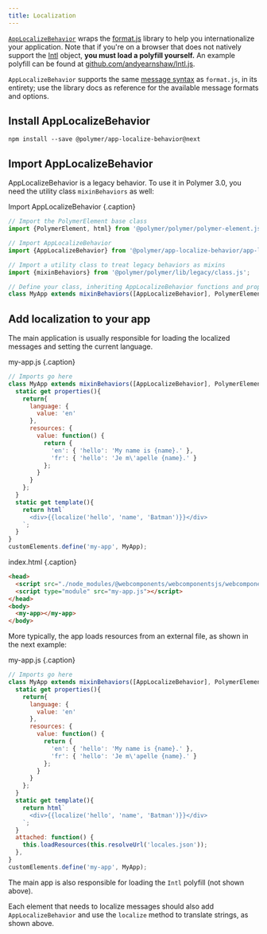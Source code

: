 ```yaml
---
title: Localization
---
```


<!-- toc -->

[`AppLocalizeBehavior`](https://www.webcomponents.org/element/PolymerElements/app-localize-behavior)
wraps the [format.js](http://formatjs.io/) library to help you internationalize your application.
Note that if you're on a browser that does not natively support the
[Intl](https://developer.mozilla.org/en-US/docs/Web/JavaScript/Reference/Global_Objects/Intl) object,
**you must load a polyfill yourself.** An example polyfill can be found at
[github.com/andyearnshaw/Intl.js](https://github.com/andyearnshaw/Intl.js/).

`AppLocalizeBehavior` supports the same
[message syntax](http://formatjs.io/guides/message-syntax/) as `format.js`, in its entirety; use the
library docs as reference for the available message formats and options.

## Install AppLocalizeBehavior

    npm install --save @polymer/app-localize-behavior@next

## Import AppLocalizeBehavior

AppLocalizeBehavior is a legacy behavior. To use it in Polymer 3.0, you need the utility class `mixinBehaviors` as well:

Import AppLocalizeBehavior {.caption}

```js
// Import the PolymerElement base class
import {PolymerElement, html} from '@polymer/polymer/polymer-element.js';

// Import AppLocalizeBehavior 
import {AppLocalizeBehavior} from '@polymer/app-localize-behavior/app-localize-behavior.js';

// Import a utility class to treat legacy behaviors as mixins
import {mixinBehaviors} from '@polymer/polymer/lib/legacy/class.js';

// Define your class, inheriting AppLocalizeBehavior functions and properties
class MyApp extends mixinBehaviors([AppLocalizeBehavior], PolymerElement) {...}
```
  
## Add localization to your app

The main application is usually responsible for loading the localized messages and setting the
current language.

my-app.js {.caption}

```js
// Imports go here
class MyApp extends mixinBehaviors([AppLocalizeBehavior], PolymerElement) {
  static get properties(){
    return{
      language: {
        value: 'en'
      },
      resources: {
        value: function() {
          return {
            'en': { 'hello': 'My name is {name}.' },
            'fr': { 'hello': 'Je m\'apelle {name}.' }
          };
        }
      }
    };
  }
  static get template(){
    return html`
      <div>{{localize('hello', 'name', 'Batman')}}</div>
    `;
  }
}
customElements.define('my-app', MyApp);
```

index.html {.caption}

```html
<head>
  <script src="./node_modules/@webcomponents/webcomponentsjs/webcomponents-bundle.js"></script>
  <script type="module" src="my-app.js"></script>
</head>
<body>
  <my-app></my-app>
</body>
```

More typically, the app loads resources from an external file, as shown in the next example:

my-app.js {.caption}

```js
// Imports go here
class MyApp extends mixinBehaviors([AppLocalizeBehavior], PolymerElement) {
  static get properties(){
    return{
      language: {
        value: 'en'
      },
      resources: {
        value: function() {
          return {
            'en': { 'hello': 'My name is {name}.' },
            'fr': { 'hello': 'Je m\'apelle {name}.' }
          };
        }
      }
    };
  }
  static get template(){
    return html`
      <div>{{localize('hello', 'name', 'Batman')}}</div>
    `;
  }
  attached: function() {
    this.loadResources(this.resolveUrl('locales.json'));
  },
}
customElements.define('my-app', MyApp);
```

The main app is also responsible for loading the `Intl` polyfill
(not shown above).

Each element that needs to localize messages should also add `AppLocalizeBehavior`
and use the `localize` method to translate strings, as shown above.
